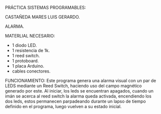 PRÁCTICA SISTEMAS PROGRAMABLES:

CASTAÑEDA MARES LUIS GERARDO.

ALARMA.

MATERLIAL NECESARIO:

- 1 diodo LED.
- 1 resistencia de 1k.
- 1 reed switch. 
- 1 protoboard.
- 1 placa Arduino.
- cables conectores.

FUNCIONAMIENTO: Este programa genera una alarma visual con un par de LEDS mediante un Reed Switch, haciendo uso del campo magnético generado por este. Al iniciar, los leds se encuentran apagados, cuando un imán se acerca al reed switch la alarma queda activada, encendiendo los dos leds, estos permanecen parpadeando durante un lapso de tiempo definido en el programa, luego vuelven a su estado inicial.
